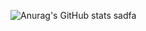 ![Anurag's GitHub stats](https://github-readme-stats.vercel.app/api?username=miniato2&show_icons=true&theme=radical)
sadfa

